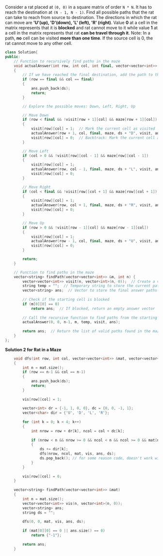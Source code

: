 Consider a rat placed at `(0, 0)` in a square matrix of order `N * N`. It has to reach the destination at `(N - 1, N - 1)`. Find all possible paths that the rat can take to reach from source to destination. The directions in which the rat can move are **'U'(up), 'D'(down), 'L' (left), 'R' (right)**. Value **0** at a cell in the matrix represents that it is **blocked** and rat cannot move to it while value **1** at a cell in the matrix represents that rat **can be travel through it**.
Note: In a path, **no** cell can be visited **more than one time**. If the source cell is 0, the rat cannot move to any other cell.

```cpp
class Solution{
public:
    // Function to recursively find paths in the maze
    void actualAnswer(int row, int col, int final, vector<vector<int>> &maze, const string &ds, vector<vector<int>> &visit, vector<string> &ans)
    {
        // If we have reached the final destination, add the path to the answer list
        if (row == final && col == final)
        {
            ans.push_back(ds);
            return;
        }

        // Explore the possible moves: Down, Left, Right, Up

        // Move Down
        if (row < final && !visit[row + 1][col] && maze[row + 1][col])
        {
            visit[row][col] = 1;  // Mark the current cell as visited
            actualAnswer(row + 1, col, final, maze, ds + "D", visit, ans);  // Recursive call
            visit[row][col] = 0;  // Backtrack: Mark the current cell as unvisited
        }

        // Move Left
        if (col > 0 && !visit[row][col - 1] && maze[row][col - 1])
        {
            visit[row][col] = 1;
            actualAnswer(row, col - 1, final, maze, ds + "L", visit, ans);
            visit[row][col] = 0;
        }

        // Move Right
        if (col < final && !visit[row][col + 1] && maze[row][col + 1])
        {
            visit[row][col] = 1;
            actualAnswer(row, col + 1, final, maze, ds + "R", visit, ans);
            visit[row][col] = 0;
        }

        // Move Up
        if (row > 0 && !visit[row - 1][col] && maze[row - 1][col])
        {
            visit[row][col] = 1;
            actualAnswer(row - 1, col, final, maze, ds + "U", visit, ans);
            visit[row][col] = 0;
        }

        return;
    }

    // Function to find paths in the maze
    vector<string> findPath(vector<vector<int>> &m, int n) {
        vector<vector<int>> visit(n, vector<int>(n, 0));  // Create a visit matrix to keep track of visited cells
        string temp = "";  // Temporary string to store the current path
        vector<string> ans;  // Vector to store the final answer paths
        
        // Check if the starting cell is blocked
        if (m[0][0] == 0)
            return ans;  // If blocked, return an empty answer vector
        
        // Call the recursive function to find paths from the starting cell (0,0) to the final cell (n-1,n-1)
        actualAnswer(0, 0, n-1, m, temp, visit, ans);
        
        return ans;  // Return the list of valid paths found in the maze
    }
};

```


**Solution 2 for Rat in a Maze**
```cpp
    void dfs(int row, int col, vector<vector<int>> &mat, vector<vector<int>> &vis, vector<string> &ans, string &ds)
    {
        int n = mat.size();
        if (row == n-1 && col == n-1)
        {
            ans.push_back(ds);
            return;
        }
        
        vis[row][col] = 1;
        
        vector<int> dr = {-1, 1, 0, 0}, dc = {0, 0, -1, 1};
        vector<char> dir = {'U', 'D', 'L', 'R'};
        
        for (int k = 0; k < 4; k++)
        {
            int nrow = row + dr[k], ncol = col + dc[k];
            
            if (nrow < n && nrow >= 0 && ncol < n && ncol >= 0 && mat[nrow][ncol] && !vis[nrow][ncol])
            {
                ds += dir[k];
                dfs(nrow, ncol, mat, vis, ans, ds);
                ds.pop_back(); // for some reason code, doesn't work without this
            }
        }
        
        vis[row][col] = 0;
    }
    
    vector<string> findPath(vector<vector<int>> &mat) 
    {
        int n = mat.size();
        vector<vector<int>> vis(n, vector<int>(n, 0));
        vector<string> ans;
        string ds = "";
        
        dfs(0, 0, mat, vis, ans, ds);
        
        if (mat[0][0] == 0 || ans.size() == 0)
            return {"-1"};
        
        return ans;
    }
```